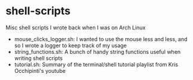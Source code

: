 # shell-scripts
Misc shell scripts I wrote back when I was on Arch Linux

- mouse_clicks_logger.sh: I wanted to use the mouse less and less, and so I wrote a logger to keep track of my usage
- string_functions.sh: A bunch of handy string functions useful when writing shell scripts
- tutorial.sh: Summary of the terminal/shell tutorial playlist from Kris Occhipinti's youtube
